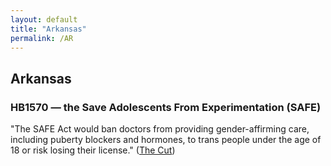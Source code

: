 ```yaml
---
layout: default
title: "Arkansas"
permalink: /AR
---
```


## Arkansas

### HB1570 — the Save Adolescents From Experimentation (SAFE)

"The SAFE Act would ban doctors from providing gender-affirming care, including puberty blockers and hormones, to trans people under the age of 18 or risk losing their license." ([The Cut](https://www.thecut.com/2021/04/arkansas-has-passed-the-most-extreme-anti-trans-bill-yet.html))
